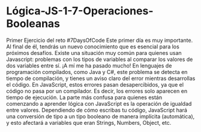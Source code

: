 # Lógica-JS-1-7-Operaciones-Booleanas
Primer Ejercicio del reto #7DaysOfCode
Este primer día es muy importante. Al final de él, tendrás un nuevo conocimiento que es esencial para los próximos desafíos.
Existe una situación muy común para quienes usan Javascript: problemas con los tipos de variables al comparar los valores de dos variables entre sí. ¡A mí me ha pasado mucho!
En lenguajes de programación compilados, como Java y C#, este problema se detecta en tiempo de compilación, y tienes un aviso claro del error mientras desarrollas el código.
En JavaScript, estos errores pasan desapercibidos, ya que el código no pasa por un compilador. Es decir, los errores solo aparecen en tiempo de ejecución.
La parte más confusa para quienes están comenzando a aprender lógica con JavaScript es la operación de igualdad entre valores. Dependiendo de cómo escribas tu código, JavaScript hará una conversión de tipo a un tipo booleano de manera implícita (automática), y esto afectará a variables que eran Strings, Numbers, Object, etc.
